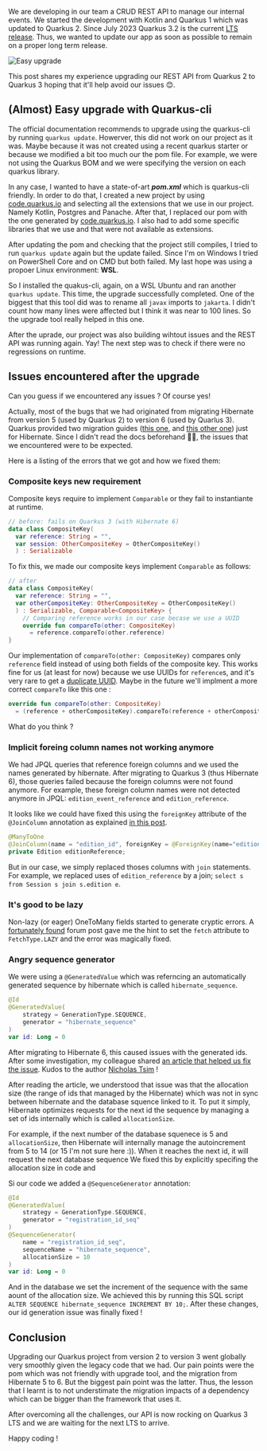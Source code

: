 We are developing in our team a CRUD REST API to manage our internal events. We started the development with Kotlin and Quarkus 1 which was updated to Quarkus 2.
Since July 2023 Quarkus 3.2 is the current [LTS release](https://quarkus.io/blog/lts-releases/). Thus, we wanted to update our app as soon as possible to remain on a proper long term release.

![Easy upgrade](https://dev-to-uploads.s3.amazonaws.com/uploads/articles/1fpd17p5aahvg3ojps2m.png)

This post shares my experience upgrading our REST API from Quarkus 2 to Quarkus 3 hoping that it'll help avoid our issues 😊.

## (Almost) Easy upgrade with Quarkus-cli

The official documentation recommends to upgrade using the quarkus-cli by running `quarkus update`. Howerver, this did not work on our project as it was.
Maybe because it was not created using a recent quarkus starter or because we modified a bit too much our the pom file.
For example, we were not using the Quarkus BOM and we were specifying the version on each quarkus library.

In any case, I wanted to have a state-of-art ***pom.xml*** which is quarkus-cli friendly.
In order to do that, I created a new project by using [code.quarkus.io](https://code.quarkus.io/) and selecting all the extensions that we use in our project. Namely Kotlin, Postgres and Panache. After that, I replaced our pom with the one generated by [code.quarkus.io](https://code.quarkus.io/).
I also had to add some specific libraries that we use and that were not available as extensions.

After updating the pom and checking that the project still compiles, I tried to run `quarkus update` again but the update failed. Since I'm on Windows I tried on PowerShell Core and on CMD but both failed. My last hope was using a propoer Linux environment: **WSL**.

So I installed the quakus-cli, again, on a WSL Ubuntu and ran another `quarkus update`.
This time, the upgrade successfully completed. One of the biggest that this tool did was to rename all `javax` imports to `jakarta`.
I didn't count how many lines were affected but I think it was near to 100 lines.
So the upgrade tool really helped in this one.

After the uprade, our project was also building wihtout issues and the REST API was running again. Yay!
The next step was to check if there were no regressions on runtime.

## Issues encountered after the upgrade

Can you guess if we encountered any issues ? Of course yes!

Actually, most of the bugs that we had originated from migrating Hibernate from version 5 (used by Quarkus 2) to version 6 (used by Quarlus 3). Quarkus provided two migration guides ([this one](https://github.com/quarkusio/quarkus/wiki/Migration-Guide-3.0#jpa--hibernate-orm), and [this other one](https://github.com/quarkusio/quarkus/wiki/Migration-Guide-3.0:-Hibernate-ORM-5-to-6-migration)) just for Hibernate. Since I didn't read the docs beforehand 🤦‍♂️, the issues that we encountered were to be expected.

Here is a listing of the errors that we got and how we fixed them:

### Composite keys new requirement

Composite keys require to implement `Comparable` or they fail to instantiante at runtime.

```kotlin
// before: fails on Quarkus 3 (with Hibernate 6)
data class CompositeKey(
  var reference: String = "", 
  var session: OtherCompositeKey = OtherCompositeKey()
  ) : Serializable
```

To fix this, we made our composite keys implement `Comparable` as follows:

```kotlin
// after
data class CompositeKey(
  var reference: String = "",
  var otherCompositeKey: OtherCompositeKey = OtherCompositeKey()
  ) : Serializable, Comparable<CompositeKey> {
    // Comparing reference works in our case becase we use a UUID 
    override fun compareTo(other: CompositeKey) 
      = reference.compareTo(other.reference)
}
```

Our implementation of `compareTo(other: CompositeKey)` compares only `reference` field instead of using both fields of the composite key. This works fine for us (at least for now) because we use UUIDs for `reference`s, and it's very rare to get a [duplicate UUID](https://stackoverflow.com/questions/2513573/how-good-is-javas-uuid-randomuuid). Maybe in the future we'll implment a more correct `compareTo` like this one : 

```kotlin
override fun compareTo(other: CompositeKey) 
  = (reference + otherCompositeKey).compareTo(reference + otherCompositeKey)
```

What do you think ?

### Implicit foreing column names not working anymore

We had JPQL queries that reference foreign columns and we used the names generated by hibernate. After migrating to Quarkus 3 (thus Hibernate 6), those queries failed because the foreign columns were not found anymore. For example, these foreign column names were not detected anymore in JPQL: `edition_event_reference` and `edition_reference`.

It looks like we could have fixed this using the `foreignKey` attribute of the `@JoinColumn` annotation as explained [in this post](https://stackoverflow.com/a/30121636).

```kotlin
@ManyToOne
@JoinColumn(name = "edition_id", foreignKey = @ForeignKey(name="edition_reference"))
private Edition editionReference;
```

But in our case, we simply replaced thoses columns with `join` statements. For example, we replaced uses of `edition_reference` by a join; `select s from Session s join s.edition e`.

### It's good to be lazy

Non-lazy (or eager) OneToMany fields started to generate cryptic errors. A [fortunately found](https://fluca1978.github.io/2019/10/22/Hibernate.html) forum post gave me the hint to set the `fetch` attribute to `FetchType.LAZY` and the error was magically fixed.

### Angry sequence generator

We were using a `@GeneratedValue` which was referncing an automatically generated sequence by hibernate which is called `hibernate_sequence`. 

```kotlin
@Id
@GeneratedValue(
    strategy = GenerationType.SEQUENCE,
    generator = "hibernate_sequence"
)
var id: Long = 0
```

After migrating to Hibernate 6, this caused issues with the generated ids. After some investigation, my colleague shared [an article that helped us fix the issue](https://ntsim.uk/posts/how-to-use-hibernate-identifier-sequence-generators-properly). Kudos to the author [Nicholas Tsim](https://ntsim.uk/) !

After reading the article, we understood that issue was that the allocation size (the range of ids that managed by the Hibernate) which was not in sync between hibernate and the database squence linked to it.
To put it simply, Hibernate optimizes requests for the next id the sequence by managing a set of ids internally which is called `allocationSize`.

For example, if the next number of the database squenece is 5 and `allocationSize`, then Hibernate will internally manage the autoincrement from 5 to 14 (or 15 I'm not sure here :)). 
When it reaches the next id, it will request the next database sequence
We fixed this by explicitly specifing the allocation size in code and 

Si our code we added a `@SequenceGenerator` annotation:

```kotlin
@Id
@GeneratedValue(
    strategy = GenerationType.SEQUENCE,
    generator = "registration_id_seq"
)
@SequenceGenerator(
    name = "registration_id_seq",
    sequenceName = "hibernate_sequence",
    allocationSize = 10
)
var id: Long = 0
```

And in the database we set the increment of the sequence with the same aount of the allocation size. 
We achieved this by running this SQL script `ALTER SEQUENCE hibernate_sequence INCREMENT BY 10;`. 
After these changes, our id generation issue was finally fixed !

## Conclusion

Upgrading our Quarkus project from version 2 to version 3 went globally very smoothly given the legacy code that we had. 
Our pain points were the pom which was not friendly with upgrade tool, and the migration from Hibernate 5 to 6.
But the biggest pain point was the latter.
Thus, the lesson that I learnt is to not understimate the migration impacts of a dependency which can be bigger than the framework that uses it.

After overcoming all the challenges, our API is now rocking on Quarkus 3 LTS and we are waiting for the next LTS to arrive. 

Happy coding !
